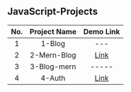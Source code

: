 ## JavaScript-Projects

| No. |   Project Name    |                    Demo Link                    |
| :-: | :---------------: | :---------------------------------------------: |
|  1  | 1-Blog            |                          ---                    |
|  2  | 2-Mern-Blog       |    [Link](https://mern-blog-qc3a.onrender.com/)    |
|  3  | 3-Blog-mern       |                 -----                           |
|  4  | 4-Auth            |  [Link](https://mern-auth-egex.onrender.com/)|
 